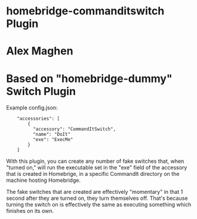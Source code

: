 # homebridge-commanditswitch Plugin
# Alex Maghen
# Based on "homebridge-dummy" Switch Plugin

Example config.json:

```
    "accessories": [
        {
          "accessory": "CommandItSwitch",
          "name": "DoIt"
          "exe": "ExecMe"
        }   
    ]

```

With this plugin, you can create any number of fake switches that, when "turned on," will run the executable set in the "exe" field of the accessory that is created in Homebrige, in a specific CommandIt directory on the machine hosting Homebridge.

The fake switches that are created are effectively "momentary" in that 1 second after they are turned on, they turn themselves off. That's because turning the switch on is effectively the same as executing something which finishes on its own.



```

